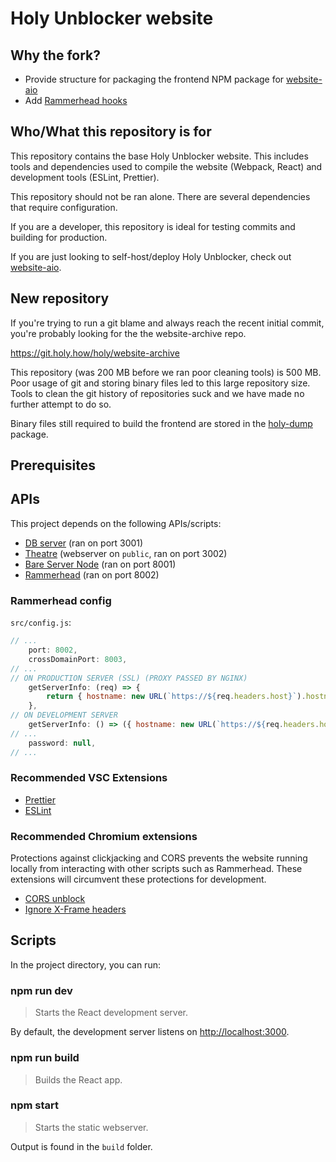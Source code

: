# Holy Unblocker website

## Why the fork?

- Provide structure for packaging the frontend NPM package for [website-aio](https://github.com/holy-unblocker/website-aio)
- Add [Rammerhead hooks](./src/pages/compat/rammerhead.tsx)

## Who/What this repository is for

This repository contains the base Holy Unblocker website. This includes tools and dependencies used to compile the website (Webpack, React) and development tools (ESLint, Prettier).

This repository should not be ran alone. There are several dependencies that require configuration.

If you are a developer, this repository is ideal for testing commits and building for production.

If you are just looking to self-host/deploy Holy Unblocker, check out [website-aio](https://github.com/holy-unblocker/website-aio).

## New repository

If you're trying to run a git blame and always reach the recent initial commit, you're probably looking for the the website-archive repo.

https://git.holy.how/holy/website-archive

This repository (was 200 MB before we ran poor cleaning tools) is 500 MB. Poor usage of git and storing binary files led to this large repository size. Tools to clean the git history of repositories suck and we have made no further attempt to do so.

Binary files still required to build the frontend are stored in the [holy-dump](https://git.holy.how/holy/holy-dump) package.

## Prerequisites

## APIs

This project depends on the following APIs/scripts:

- [DB server](https://git.holy.how/holy/db-server) (ran on port 3001)
- [Theatre](https://git.holy.how/holy/theatre) (webserver on `public`, ran on port 3002)
- [Bare Server Node](https://github.com/tomphttp/bare-server-node) (ran on port 8001)
- [Rammerhead](https://github.com/binary-person/rammerhead) (ran on port 8002)

### Rammerhead config

`src/config.js`:

```js
// ...
	port: 8002,
	crossDomainPort: 8003,
// ...
// ON PRODUCTION SERVER (SSL) (PROXY PASSED BY NGINX)
	getServerInfo: (req) => {
		return { hostname: new URL(`https://${req.headers.host}`).hostname, port: 443, crossDomainPort: 443, protocol: 'https:' };
	},
// ON DEVELOPMENT SERVER
	getServerInfo: () => ({ hostname: new URL(`https://${req.headers.host}`).hostname, port: 8002, crossDomainPort: 8002, protocol: 'http:' }),
// ...
	password: null,
// ...
```

### Recommended VSC Extensions

- [Prettier](https://marketplace.visualstudio.com/items?itemName=esbenp.prettier-vscode)
- [ESLint](https://marketplace.visualstudio.com/items?itemName=dbaeumer.vscode-eslint)

### Recommended Chromium extensions

Protections against clickjacking and CORS prevents the website running locally from interacting with other scripts such as Rammerhead. These extensions will circumvent these protections for development.

- [CORS unblock](https://chrome.google.com/webstore/detail/cors-unblock/lfhmikememgdcahcdlaciloancbhjino)
- [Ignore X-Frame headers](https://chrome.google.com/webstore/detail/ignore-x-frame-headers/gleekbfjekiniecknbkamfmkohkpodhe)

## Scripts

In the project directory, you can run:

### **npm run dev**

> Starts the React development server.

By default, the development server listens on [http://localhost:3000](http://localhost:3000).

### **npm run build**

> Builds the React app.

### **npm start**

> Starts the static webserver.

Output is found in the `build` folder.

